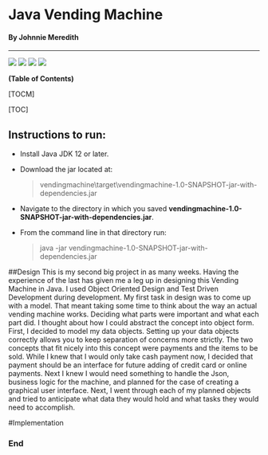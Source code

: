 # Java Vending Machine

#### By Johnnie Meredith

---

![](https://img.shields.io/github/stars/JohnnieMeredith/vendingmachine.svg) ![](https://img.shields.io/github/forks/JohnnieMeredith/vendingmachine.svg) ![](https://img.shields.io/github/tag/JohnnieMeredith/vendingmachine.svg) ![](https://img.shields.io/github/issues/JohnnieMeredith/vendingmachine.svg)

**(Table of Contents)**

[TOCM]

[TOC]

## Instructions to run:

- Install Java JDK 12 or later.

- Download the jar located at:

  > vendingmachine\target\vendingmachine-1.0-SNAPSHOT-jar-with-dependencies.jar

- Navigate to the directory in which you saved **vendingmachine-1.0-SNAPSHOT-jar-with-dependencies.jar**.
- From the command line in that directory run:
  > java -jar vendingmachine-1.0-SNAPSHOT-jar-with-dependencies.jar

##Design
This is my second big project in as many weeks. Having the experience of the last has given me a leg up in designing this Vending Machine in Java. I used Object Oriented Design and Test Driven Development during development. My first task in design was to come up with a model. That meant taking some time to think about the way an actual vending machine works. Deciding what parts were important and what each part did. I thought about how I could abstract the concept into object form. First, I decided to model my data objects. Setting up your data objects correctly allows you to keep separation of concerns more strictly. The two concepts that fit nicely into this concept were payments and the items to be sold. While I knew that I would only take cash payment now, I decided that payment should be an interface for future adding of credit card or online payments. Next I knew I would need something to handle the Json, business logic for the machine, and planned for the case of creating a graphical user interface. Next, I went through each of my planned objects and tried to anticipate what data they would hold and what tasks they would need to accomplish.

#Implementation

### End
